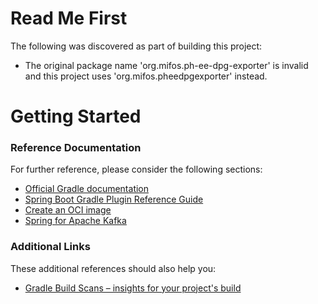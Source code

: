 # Read Me First
The following was discovered as part of building this project:

* The original package name 'org.mifos.ph-ee-dpg-exporter' is invalid and this project uses 'org.mifos.pheedpgexporter' instead.

# Getting Started

### Reference Documentation
For further reference, please consider the following sections:

* [Official Gradle documentation](https://docs.gradle.org)
* [Spring Boot Gradle Plugin Reference Guide](https://docs.spring.io/spring-boot/docs/3.1.4/gradle-plugin/reference/html/)
* [Create an OCI image](https://docs.spring.io/spring-boot/docs/3.1.4/gradle-plugin/reference/html/#build-image)
* [Spring for Apache Kafka](https://docs.spring.io/spring-boot/docs/3.1.4/reference/htmlsingle/index.html#messaging.kafka)

### Additional Links
These additional references should also help you:

* [Gradle Build Scans – insights for your project's build](https://scans.gradle.com#gradle)

